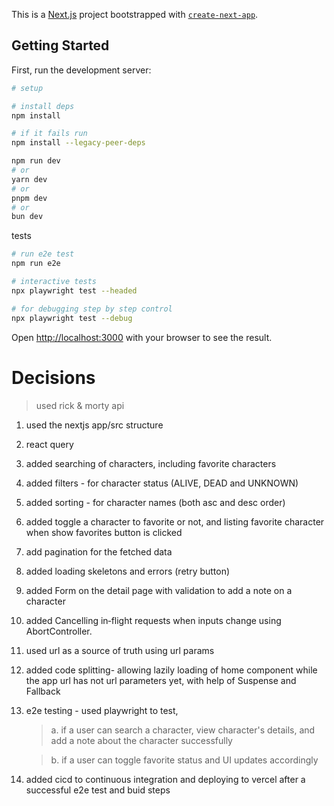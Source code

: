 This is a [Next.js](https://nextjs.org) project bootstrapped with [`create-next-app`](https://nextjs.org/docs/app/api-reference/cli/create-next-app).

## Getting Started

First, run the development server:

```bash
# setup

# install deps
npm install

# if it fails run
npm install --legacy-peer-deps
```

```bash
npm run dev
# or
yarn dev
# or
pnpm dev
# or
bun dev
```

tests

```bash
# run e2e test
npm run e2e

# interactive tests
npx playwright test --headed

# for debugging step by step control
npx playwright test --debug

```

Open [http://localhost:3000](http://localhost:3000) with your browser to see the result.

# Decisions

> used rick & morty api

1. used the nextjs app/src structure
2. react query
3. added searching of characters, including favorite characters
4. added filters - for character status (ALIVE, DEAD and UNKNOWN)
5. added sorting - for character names (both asc and desc order)
6. added toggle a character to favorite or not, and listing favorite character when show favorites button is clicked
7. add pagination for the fetched data
8. added loading skeletons and errors (retry button)
9. added Form on the detail page with validation to add a note on a character
10. added Cancelling in‑flight requests when inputs change using AbortController.
11. used url as a source of truth using url params
12. added code splitting- allowing lazily loading of home component while the app url has not url parameters yet, with help of Suspense and Fallback
13. e2e testing - used playwright to test,

    > a. if a user can search a character, view character's details, and add a note about the character successfully

    > b. if a user can toggle favorite status and UI updates accordingly

14. added cicd to continuous integration and deploying to vercel after a successful e2e test and buid steps
